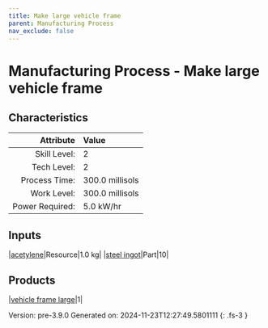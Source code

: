 ```yaml
---
title: Make large vehicle frame
parent: Manufacturing Process
nav_exclude: false
---
```

# Manufacturing Process - Make large vehicle frame


## Characteristics

| Attribute      | Value |
|--------:|:------|
|Skill Level:|2|
|Tech Level:|2|
|Process Time:|300.0 millisols|
|Work Level:|300.0 millisols|
|Power Required:|5.0 kW/hr|

## Inputs

|[acetylene](../resource/acetylene.html)|Resource|1.0 kg|
|[steel ingot](../part/steel-ingot.html)|Part|10|

## Products

|[vehicle frame large](../part/vehicle-frame-large.html)|1|


Version: pre-3.9.0 Generated on: 2024-11-23T12:27:49.5801111
{: .fs-3 }

